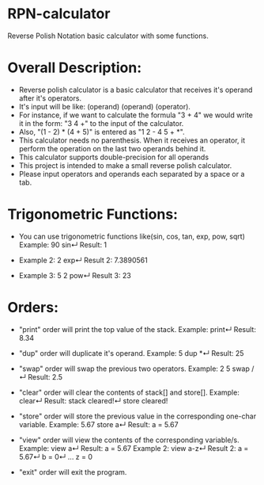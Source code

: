 # RPN-calculator
Reverse Polish Notation basic calculator with some functions.

 # Overall Description: 

 * Reverse polish calculator is a basic calculator that receives it's
   operand after it's operators.
 * It's input will be like: (operand) (operand) (operator).
 * For instance, if we want to calculate the formula "3 + 4" we would
   write it in the form: "3 4 +" to the input of the calculator.
 * Also, "(1 - 2) * (4 + 5)" is entered as "1 2 - 4 5 + *".
 * This calculator needs no parenthesis. When it receives an operator,
   it perform the operation on the last two operands behind it.
 * This calculator supports double-precision for all operands
 * This project is intended to make a small reverse polish calculator.
 * Please input operators and operands each separated by a space or a tab.

# Trigonometric Functions:

 * You can use trigonometric functions like(sin, cos, tan, exp, pow, sqrt)
   Example: 90 sin↵
   Result: 1
   
 * Example 2: 2 exp↵
   Result 2: 7.3890561
 
 * Example 3: 5 2 pow↵
   Result 3: 23
 
# Orders:

 * "print" order will print the top value of the stack.
   Example: print↵
   Result: 8.34

 * "dup" order will duplicate it's operand.
   Example: 5 dup *↵
  Result: 25
 
 * "swap" order will swap the previous two operators.
  Example: 2 5 swap /↵
  Result: 2.5
 
 * "clear" order will clear the contents of stack[] and store[].
   Example: clear↵
   Result: stack cleared!↵ store cleared!
 
 * "store" order will store the previous value in the corresponding one-char variable.
   Example: 5.67 store a↵
   Result: a = 5.67

 * "view" order will view the contents of the corresponding variable/s.
   Example: view a↵
   Result: a = 5.67
   Example 2: view a-z↵
   Result 2: a = 5.67↵ b = 0↵ ... z = 0
   
 * "exit" order will exit the program.
 
